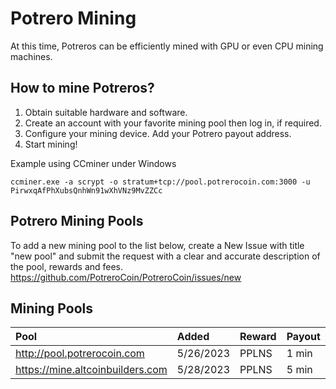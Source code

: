 # Potrero Mining

At this time, Potreros can be efficiently mined with GPU or even CPU mining machines.

## How to mine Potreros?

1. Obtain suitable hardware and software.
2. Create an account with your favorite mining pool then log in, if required.
3. Configure your mining device. Add your Potrero payout address.
4. Start mining!

Example using CCminer under Windows

`
ccminer.exe -a scrypt -o stratum+tcp://pool.potrerocoin.com:3000 -u PirwxqAfPhXubsQnhWn91wXhVNz9MvZZCc
`

## Potrero Mining Pools
To add a new mining pool to the list below, create a New Issue with title "new pool" and submit the request with a clear and accurate description of the pool, rewards and fees.
https://github.com/PotreroCoin/PotreroCoin/issues/new

## Mining Pools

| Pool                             | Added     | Reward | Payout | Fee |
| :------------------------------- | :-------- | :----- | :----- | :-- |
| http://pool.potrerocoin.com      | 5/26/2023 | PPLNS  | 1 min  | 1%  |
| https://mine.altcoinbuilders.com | 5/28/2023 | PPLNS  | 5 min  | 5%  |

